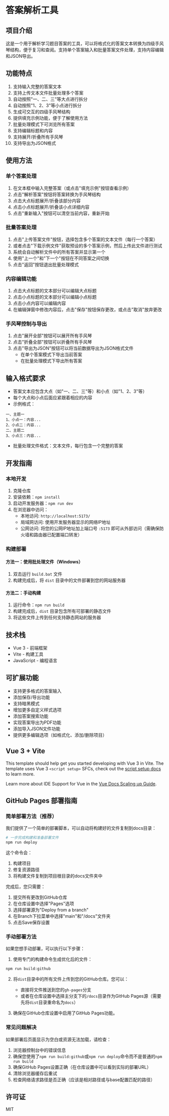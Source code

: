 # 答案解析工具

## 项目介绍

这是一个用于解析学习题目答案的工具，可以将格式化的答案文本转换为四级手风琴结构，便于复习和查阅。支持单个答案输入和批量答案文件处理，支持内容编辑和JSON导出。

## 功能特点

1. 支持输入完整的答案文本
2. 支持上传文本文件批量处理多个答案
3. 自动按照"一、二、三"等大点进行拆分
4. 自动按照"1、2、3"等小点进行拆分
5. 生成可交互的四级手风琴结构
6. 提供填充示例功能，便于了解使用方法
7. 批量处理模式下可浏览所有答案
8. 支持编辑标题和内容
9. 支持展开/折叠所有手风琴
10. 支持导出为JSON格式

## 使用方法

### 单个答案处理

1. 在文本框中输入完整答案（或点击"填充示例"按钮查看示例）
2. 点击"解析答案"按钮将答案转换为手风琴结构
3. 点击大点标题展开/折叠该部分内容
4. 点击小点标题展开/折叠该小点详细内容
5. 点击"重新输入"按钮可以清空当前内容，重新开始

### 批量答案处理

1. 点击"上传答案文件"按钮，选择包含多个答案的文本文件（每行一个答案）
2. 或者点击"下载示例文件"获取预设的多个答案示例，然后上传此文件进行测试
3. 系统会自动解析文件中的所有答案并显示第一个
4. 使用"上一个"和"下一个"按钮在不同答案之间切换
5. 点击"返回"按钮退出批量处理模式

### 内容编辑功能

1. 点击大点标题的文本部分可以编辑大点标题
2. 点击小点标题的文本部分可以编辑小点标题
3. 点击小点内容可以编辑内容
4. 在编辑弹窗中修改内容后，点击"保存"按钮保存更改，或点击"取消"放弃更改

### 手风琴控制与导出

1. 点击"展开全部"按钮可以展开所有手风琴
2. 点击"折叠全部"按钮可以折叠所有手风琴
3. 点击"导出为JSON"按钮可以将当前数据导出为JSON格式文件
   - 在单个答案模式下导出当前答案
   - 在批量处理模式下导出所有答案

## 输入格式要求

- 答案文本应包含大点（如"一、二、三"等）和小点（如"1、2、3"等）
- 每个大点和小点后面应紧跟着相应的内容
- 示例格式：

```
一、主题一
1、小点一：内容...
2、小点二：内容...
二、主题二
3、小点三：内容...
```

- 批量处理文件格式：文本文件，每行包含一个完整的答案

## 开发指南

### 本地开发

1. 克隆仓库
2. 安装依赖：`npm install`
3. 启动开发服务器：`npm run dev`
4. 在浏览器中访问：
   - 本地访问: `http://localhost:5173/`
   - 局域网访问: 使用开发服务器显示的网络IP地址
   - 公网访问: 将您的公网IP地址加上端口号 `:5173` 即可从外部访问（需确保防火墙和路由器已配置端口转发）

### 构建部署

#### 方法一：使用批处理文件（Windows）

1. 双击运行 `build.bat` 文件
2. 构建完成后，将 `dist` 目录中的文件部署到您的网站服务器

#### 方法二：手动构建

1. 运行命令：`npm run build`
2. 构建完成后，`dist` 目录包含所有可部署的静态文件
3. 将这些文件上传到任何支持静态网站的服务器

## 技术栈

- Vue 3 - 前端框架
- Vite - 构建工具
- JavaScript - 编程语言

## 可扩展功能

- 支持更多格式的答案输入
- 添加保存/导出功能
- 支持暗黑模式
- 增加更多自定义样式选项
- 添加答案搜索功能
- 实现答案导出为PDF功能
- 添加导入JSON文件功能
- 提供更多编辑选项（如格式化、添加/删除项目）

## Vue 3 + Vite

This template should help get you started developing with Vue 3 in Vite. The template uses Vue 3 `<script setup>` SFCs, check out the [script setup docs](https://v3.vuejs.org/api/sfc-script-setup.html#sfc-script-setup) to learn more.

Learn more about IDE Support for Vue in the [Vue Docs Scaling up Guide](https://vuejs.org/guide/scaling-up/tooling.html#ide-support).

## GitHub Pages 部署指南

### 简单部署方法（推荐）

我们提供了一个简单的部署脚本，可以自动将构建好的文件复制到docs目录：

```bash
# 一步完成构建和准备部署文件
npm run deploy
```

这个命令会：
1. 构建项目
2. 修复资源路径
3. 将构建文件复制到项目根目录的docs文件夹中

完成后，您只需要：
1. 提交所有更改到GitHub仓库
2. 在仓库设置中选择"Pages"选项
3. 选择部署源为"Deploy from a branch"
4. 在Branch下拉菜单中选择"main"和"/docs"文件夹
5. 点击Save保存设置

### 手动部署方法

如果您想手动部署，可以执行以下步骤：

1. 使用专门的构建命令生成优化后的文件：

```bash
npm run build:github
```

2. 将`dist`目录中的所有文件上传到您的GitHub仓库。您可以：
   - 直接将文件推送到您的`gh-pages`分支
   - 或者在仓库设置中选择主分支下的`/docs`目录作为GitHub Pages源（需要先将`dist`目录重命名为`docs`）

3. 确保在GitHub仓库设置中启用了GitHub Pages功能。

### 常见问题解决

如果部署后页面显示为空白或资源无法加载，请检查：

1. 浏览器控制台中的错误信息
2. 确保您使用了`npm run build:github`或`npm run deploy`命令而不是普通的`npm run build`
3. 确保GitHub Pages设置正确（在仓库设置中可以看到实际的部署URL）
4. 清除浏览器缓存后重试
5. 检查网络请求路径是否正确（应该是相对路径或与base配置匹配的路径）

## 许可证

MIT
